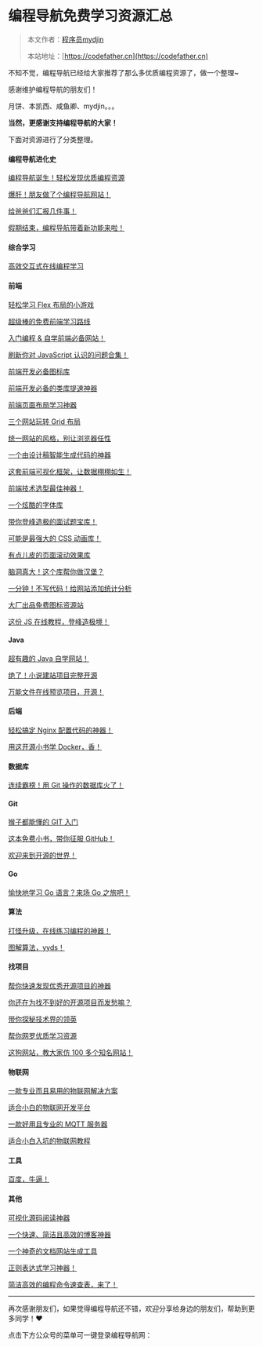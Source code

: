 # 编程导航免费学习资源汇总

> 本文作者：[程序员mydjin](https://yuyuanweb.feishu.cn/wiki/Abldw5WkjidySxkKxU2cQdAtnah)
>
> 本站地址：[https://codefather.cn](https://codefather.cn)

不知不觉，编程导航已经给大家推荐了那么多优质编程资源了，做一个整理~

感谢维护编程导航的朋友们！

月饼、本凯西、咸鱼卿、mydjin。。。

**当然，更感谢支持编程导航的大家！**

下面对资源进行了分类整理。

#### 编程导航进化史

[编程导航诞生！轻松发现优质编程资源](http://mp.weixin.qq.com/s?__biz=Mzg2NjU1MjU5Ng==&mid=2247483737&idx=1&sn=142847b292c06e40f58488cd52eef499&chksm=ce485f22f93fd634ca915f789bf865bcd964cf5f6222cf80291d80c413a0619234746bccd32c&scene=21#wechat_redirect)

[爆肝！朋友做了个编程导航网站！](http://mp.weixin.qq.com/s?__biz=Mzg2NjU1MjU5Ng==&mid=2247484304&idx=2&sn=46557a0ca488cfe3b0848ebf3602a04d&chksm=ce485debf93fd4fd0cb08da5ce6db3547020778b40214d3f1d6115339c897c62c96de2432d6b&scene=21#wechat_redirect)

[给爸爸们汇报几件事！](http://mp.weixin.qq.com/s?__biz=Mzg2NjU1MjU5Ng==&mid=2247484561&idx=1&sn=df9d06d7e4a76fbe44be7dba6a1009ee&chksm=ce485aeaf93fd3fcfc90d488ddbad1cf2564d915135ca19ae17ca3372ecd0c6721be187f581a&scene=21#wechat_redirect)

[假期结束，编程导航带着新功能来啦！](http://mp.weixin.qq.com/s?__biz=Mzg2NjU1MjU5Ng==&mid=2247484831&idx=1&sn=5e095bf053cfcd7c3dbd106b4960ef9b&chksm=ce485be4f93fd2f24c107489ccb1176621f34be6b2c0a6e988417f6094460e6bd9c2d1342797&scene=21#wechat_redirect)

#### 综合学习

[高效交互式在线编程学习](http://mp.weixin.qq.com/s?__biz=Mzg2NjU1MjU5Ng==&mid=2247483940&idx=1&sn=3f5d3e5ec5f210e70afaeceec4b3e22a&chksm=ce485c5ff93fd549164d8809112698f4147d80fd94bd6798532b9dee5e7b2df1d2d7085d0fca&scene=21#wechat_redirect)

#### 前端

[轻松学习 Flex 布局的小游戏](http://mp.weixin.qq.com/s?__biz=Mzg2NjU1MjU5Ng==&mid=2247483761&idx=1&sn=613cdbb481b1bc4db9acede93e8e0473&chksm=ce485f0af93fd61ca11421e89356608194e3e9c6a89a9d0cf5233e4bd266df3a8d43f73e042a&scene=21#wechat_redirect)

[超级棒的免费前端学习路线](http://mp.weixin.qq.com/s?__biz=Mzg2NjU1MjU5Ng==&mid=2247483773&idx=1&sn=545648e9b8a1fc5dfbf547356e422437&chksm=ce485f06f93fd61001e6aea9dfdcfe5c3044406ff49e81d42f39f2f0fe85832537fbfc57ef5b&scene=21#wechat_redirect)

[入门编程 & 自学前端必备网站！](http://mp.weixin.qq.com/s?__biz=Mzg2NjU1MjU5Ng==&mid=2247483805&idx=1&sn=84751162193f1b5f413f11847779a81a&chksm=ce485fe6f93fd6f0730f4e7e63f19bf55894a4929697b8c28a72458ec87f1a12f4f120ec3759&scene=21#wechat_redirect)

[刷新你对 JavaScript 认识的问题合集！](http://mp.weixin.qq.com/s?__biz=Mzg2NjU1MjU5Ng==&mid=2247483879&idx=1&sn=7b5e7a41d009f89ecd80e5624542da8d&chksm=ce485f9cf93fd68a43c1fb7454856096052793d87111a5747bcebe71cdc15d5bdbabadc15f88&scene=21#wechat_redirect)

[前端开发必备图标库](http://mp.weixin.qq.com/s?__biz=Mzg2NjU1MjU5Ng==&mid=2247483955&idx=1&sn=d91f059e4153880d1daf2939c43c708b&chksm=ce485c48f93fd55e1cb8d244701e101aac1470c4b44a3d53b3d054bdc8ef877cf761314c8ce1&scene=21#wechat_redirect)

[前端开发必备的类库提速神器](http://mp.weixin.qq.com/s?__biz=Mzg2NjU1MjU5Ng==&mid=2247483956&idx=1&sn=5182daacca257abe27d3e901e0eae4e6&chksm=ce485c4ff93fd5595603c71f2bea6a97beb957a9eb26fe5421a4a16109c3c88abd3024beaffe&scene=21#wechat_redirect)

[前端页面布局学习神器](http://mp.weixin.qq.com/s?__biz=Mzg2NjU1MjU5Ng==&mid=2247484123&idx=1&sn=89b54cd07f552bfe938f3568875abea2&chksm=ce485ca0f93fd5b68387da99bb45f9c5ac8d6693feecd082d1c2e652832feb31120098761c2c&scene=21#wechat_redirect)

[三个网站玩转 Grid 布局](http://mp.weixin.qq.com/s?__biz=Mzg2NjU1MjU5Ng==&mid=2247484138&idx=1&sn=4a7f1767348135ca3567438bf00f18ee&chksm=ce485c91f93fd5878931dacc9faf64a67cdf8c9d0c57d5b057584bd1f7f40b271ea5c43b6e27&scene=21#wechat_redirect)

[统一网站的风格，别让浏览器任性](http://mp.weixin.qq.com/s?__biz=Mzg2NjU1MjU5Ng==&mid=2247484166&idx=1&sn=071e3d013d93d650d7d49cc694c4eaa1&chksm=ce485d7df93fd46bf8de84909aad26bd03110c72e93a0e3b89c4d20a5ee0d91d40f7bfb5d2bc&scene=21#wechat_redirect)

[一个由设计稿智能生成代码的神器](http://mp.weixin.qq.com/s?__biz=Mzg2NjU1MjU5Ng==&mid=2247484176&idx=1&sn=729fcf3b7c3e6cdd8447291afa93cb73&chksm=ce485d6bf93fd47dc6ad665939ac5dbc30704ecc06b6565c7ddc44d3a8672255c7a581e838f5&scene=21#wechat_redirect)

[这套前端可视化框架，让数据栩栩如生！](http://mp.weixin.qq.com/s?__biz=Mzg2NjU1MjU5Ng==&mid=2247484198&idx=1&sn=aadacc0652c30a14a075e1bf8af0900c&chksm=ce485d5df93fd44ba33941140576e5874765a42bff225b3d7e7eb06b149f83c82cf6f9d43b2b&scene=21#wechat_redirect)

[前端技术选型最佳神器！](http://mp.weixin.qq.com/s?__biz=Mzg2NjU1MjU5Ng==&mid=2247484346&idx=1&sn=dd9faefa94872b631364ff3a2528a935&chksm=ce485dc1f93fd4d7f79ada30cf9e800fda26fd5128550d431252a277be7ee472ce2bc718e1c5&scene=21#wechat_redirect)

[一个炫酷的字体库](http://mp.weixin.qq.com/s?__biz=Mzg2NjU1MjU5Ng==&mid=2247484357&idx=1&sn=4e100dbe5f37eb097b042dd3b875b0de&chksm=ce485dbef93fd4a8c21fdee39415175066398b3d6dc499a8829dd5eb6956cfbed32377efbc7a&scene=21#wechat_redirect)

[带你登峰造极的面试题宝库！](http://mp.weixin.qq.com/s?__biz=Mzg2NjU1MjU5Ng==&mid=2247484527&idx=1&sn=d57f493db1a93dbc2f6b8deba59d8440&chksm=ce485a14f93fd30219ef4c075b9ce212e670b688ad732b3f3af5965f07917f75d389580d5afc&scene=21#wechat_redirect)

[可能是最强大的 CSS 动画库！](http://mp.weixin.qq.com/s?__biz=Mzg2NjU1MjU5Ng==&mid=2247484542&idx=1&sn=d06119b5a90263b9fa9e660f800f8d96&chksm=ce485a05f93fd313d943e089af87a5092efba343d44955ec313ff1fc07a697af1c669aacc349&scene=21#wechat_redirect)

[有点儿皮的页面滚动效果库](http://mp.weixin.qq.com/s?__biz=Mzg2NjU1MjU5Ng==&mid=2247484599&idx=1&sn=30009814b608578ff246c6b6056500b9&chksm=ce485accf93fd3dad8f9a978920780f279d3ae09624d66c8e272e53789b2cae2cf56a0a0f7c6&scene=21#wechat_redirect)

[脑洞真大！这个库帮你做汉堡？](http://mp.weixin.qq.com/s?__biz=Mzg2NjU1MjU5Ng==&mid=2247484629&idx=1&sn=8b408bdf596174238c2563a623a841fc&chksm=ce485aaef93fd3b89fa94b71d0d5029dc6ed0e2e2420bf3febb0dcdc7ac16aafd462e0ea8b6f&scene=21#wechat_redirect)

[一分钟！不写代码！给网站添加统计分析](http://mp.weixin.qq.com/s?__biz=Mzg2NjU1MjU5Ng==&mid=2247484670&idx=1&sn=8444d591c2ef8abd0148b83e2db175b2&chksm=ce485a85f93fd3930d3dd88722e58052a56f9c83bff5fefa10db635e3f49780be08beb4a2d81&scene=21#wechat_redirect)

[大厂出品免费图标资源站](http://mp.weixin.qq.com/s?__biz=Mzg2NjU1MjU5Ng==&mid=2247484730&idx=1&sn=cea7fe02acb19f54ac3cb9392bb9ecc4&chksm=ce485b41f93fd25728ae7d3cc76e667b1a8b9e78a6d912a3313c84c90ce39e818c8567961b54&scene=21#wechat_redirect)

[这份 JS 在线教程，登峰造极境！](http://mp.weixin.qq.com/s?__biz=Mzg2NjU1MjU5Ng==&mid=2247484794&idx=1&sn=eaa39aa018c8fe49d6b0b8b8974197d0&chksm=ce485b01f93fd2175a253d58fe8e31a8796e6af2e8e01f263466e860570c255602093a08c990&scene=21#wechat_redirect)

#### Java

[超有趣的 Java 自学网站！](http://mp.weixin.qq.com/s?__biz=Mzg2NjU1MjU5Ng==&mid=2247483795&idx=1&sn=e897409037744a023d2f4b8693c4c43c&chksm=ce485fe8f93fd6fed029d6f9716a3687d2f4547586b2756afa52a6f5ccad003225516d1413cf&scene=21#wechat_redirect)

[绝了！小说建站项目完整开源](http://mp.weixin.qq.com/s?__biz=Mzg2NjU1MjU5Ng==&mid=2247484773&idx=1&sn=de7f697db9613ba1784bf665d72ab1c6&chksm=ce485b1ef93fd208bfd3aebe56d7a1236532f307971604fc42d4d272ad2ead8f248520d70c0a&scene=21#wechat_redirect)

[万能文件在线预览项目，开源！](http://mp.weixin.qq.com/s?__biz=Mzg2NjU1MjU5Ng==&mid=2247484887&idx=1&sn=2f31c9cd7e732c2a9f81b968d6c108f1&chksm=ce485bacf93fd2ba7497eec2be708aa4e13b89addd4da8a047e7024a586450e246f32af955bf&scene=21#wechat_redirect)

#### 后端

[轻松搞定 Nginx 配置代码的神器！](http://mp.weixin.qq.com/s?__biz=Mzg2NjU1MjU5Ng==&mid=2247484369&idx=1&sn=da9d7ee4a589cfab9eb7ab0f629f3211&chksm=ce485daaf93fd4bc3ec63a164603921e20c91e31410b7e0fec73b69fb57d15f90ba121af8f5e&scene=21#wechat_redirect)

[用这开源小书学 Docker，香！](http://mp.weixin.qq.com/s?__biz=Mzg2NjU1MjU5Ng==&mid=2247485084&idx=1&sn=b8b1a2468424127f3f4c0d6302f93ae9&chksm=ce4858e7f93fd1f13fb9f9de2ac00396d32ffd30047714a2d4377a84c5f33c15801a6556cbaf&scene=21#wechat_redirect)

#### 数据库

[连续霸榜！用 Git 操作的数据库火了！](http://mp.weixin.qq.com/s?__biz=Mzg2NjU1MjU5Ng==&mid=2247484108&idx=1&sn=096c6d94cda00471aaad065306ae0782&chksm=ce485cb7f93fd5a1a78791473aef23d08f501dbe9fee51201d483cf48cf89170b5ba88831410&scene=21#wechat_redirect)

#### Git

[猴子都能懂的 GIT 入门](http://mp.weixin.qq.com/s?__biz=Mzg2NjU1MjU5Ng==&mid=2247483783&idx=1&sn=5226559521b3090958f93e33cbdf0a9c&chksm=ce485ffcf93fd6ea8724a2e77f51a47b1e320ea21a6bc8954ba69086bae85e7ad05176104020&scene=21#wechat_redirect)

[这本免费小书，带你征服 GitHub！](http://mp.weixin.qq.com/s?__biz=Mzg2NjU1MjU5Ng==&mid=2247484264&idx=1&sn=a757c130b5122153ec98f8d9e74835d3&chksm=ce485d13f93fd40543bda831c28ac48854177e4fd45d42779ceb2729cf7f942e34ffcf6da180&scene=21#wechat_redirect)

[欢迎来到开源的世界！](http://mp.weixin.qq.com/s?__biz=Mzg2NjU1MjU5Ng==&mid=2247485198&idx=1&sn=4271686d6da21c6894bf99ca9dc36ed0&chksm=ce485975f93fd0639fd20545588f22d448a68c750c07226056cc7fe1de1125fc657c99fcc5b8&scene=21#wechat_redirect)

#### Go

[愉快地学习 Go 语言？来场 Go 之旅吧！](http://mp.weixin.qq.com/s?__biz=Mzg2NjU1MjU5Ng==&mid=2247484247&idx=1&sn=aea6729b49a748107cca1869cde99d3d&chksm=ce485d2cf93fd43a28fe5ce52e7b8c51a45723d75809bab5bb89173ac8a6de6b459d851b1326&scene=21#wechat_redirect)

#### 算法

[打怪升级，在线练习编程的神器！](http://mp.weixin.qq.com/s?__biz=Mzg2NjU1MjU5Ng==&mid=2247483820&idx=1&sn=4ad8783f643ec3585416c6d3f27ddd8b&chksm=ce485fd7f93fd6c1e821c8684e9f300afbf74b3253be622ff029816932f6f1644feb3f803103&scene=21#wechat_redirect)

[图解算法，yyds！](http://mp.weixin.qq.com/s?__biz=Mzg2NjU1MjU5Ng==&mid=2247485117&idx=1&sn=89d5b5824393ef02ade24ad8c2bd26fc&chksm=ce4858c6f93fd1d018e5bd9fcc08ad3822e7039c64110c6663ecef80b4e4de67347c78479806&scene=21#wechat_redirect)

#### 找项目

[帮你快速发现优秀开源项目的神器](http://mp.weixin.qq.com/s?__biz=Mzg2NjU1MjU5Ng==&mid=2247483754&idx=1&sn=2b3da1fc2a410332bfc93a49ba13bfa3&chksm=ce485f11f93fd607366517f27ee548c496e8d339f6daab80c6372314ea0327a5cbec3f1fb9af&scene=21#wechat_redirect)

[你还在为找不到好的开源项目而发愁嘛？](http://mp.weixin.qq.com/s?__biz=Mzg2NjU1MjU5Ng==&mid=2247483921&idx=1&sn=0aa5490f874e239603a3d21f7b7b9f8b&chksm=ce485c6af93fd57c8a9241cd42a63ca788e9de92079a7d7219c57f5c977ddc6d3af09204b6bf&scene=21#wechat_redirect)

[带你探秘技术界的领英](http://mp.weixin.qq.com/s?__biz=Mzg2NjU1MjU5Ng==&mid=2247484075&idx=1&sn=ce017a792257ec58cea895d23a3278dc&chksm=ce485cd0f93fd5c63cef76d59e823f8f16e5f5409013d7a2cdcd240422014cbaaf0a033fa0e1&scene=21#wechat_redirect)

[帮你网罗优质学习资源](http://mp.weixin.qq.com/s?__biz=Mzg2NjU1MjU5Ng==&mid=2247484136&idx=1&sn=f07f656a0d2d48e4cc6baba25fc5e4d2&chksm=ce485c93f93fd5851dccd2132c0537d72eca3488ba0845a0b57360419ed105f63a0be0a05499&scene=21#wechat_redirect)

[这狗网站，教大家仿 100 多个知名网站！](http://mp.weixin.qq.com/s?__biz=Mzg2NjU1MjU5Ng==&mid=2247484848&idx=1&sn=db8a2d1f9d2c13f263ddbd0dcafa9175&chksm=ce485bcbf93fd2ddc3b4510a771c12742bdc6ac98393d9a9cf967a6b2242618c2ae95e4fa179&scene=21#wechat_redirect)

#### 物联网

[一款专业而且易用的物联网解决方案](http://mp.weixin.qq.com/s?__biz=Mzg2NjU1MjU5Ng==&mid=2247484074&idx=1&sn=c8aa27e7bdbfa491a64451e144565ca3&chksm=ce485cd1f93fd5c76f7d96f7b2bd8e48bba36f09f3154c912d2969dc11868791f17ea41fb776&scene=21#wechat_redirect)

[适合小白的物联网开发平台](http://mp.weixin.qq.com/s?__biz=Mzg2NjU1MjU5Ng==&mid=2247484165&idx=1&sn=458477017d2b3484628ed726f45cc7a4&chksm=ce485d7ef93fd468742627f082263ade8943fc5ff9885e5759d699b5c43de90297af2b7fa2c7&scene=21#wechat_redirect)

[一款好用且专业的 MQTT 服务器](http://mp.weixin.qq.com/s?__biz=Mzg2NjU1MjU5Ng==&mid=2247484304&idx=1&sn=ad65f94ee6a7ff9dfbbef142712b0cb4&chksm=ce485debf93fd4fda124ef7b377d1a77aab342a331ded823b99abf691d206867ba39daec1e11&scene=21#wechat_redirect)

[适合小白入坑的物联网教程](http://mp.weixin.qq.com/s?__biz=Mzg2NjU1MjU5Ng==&mid=2247484255&idx=1&sn=86d24faae134470746ceb91d5ce70442&chksm=ce485d24f93fd432a1a0b611d62ce58b1c881aad018171ff1cc2cfe88795a87c0ec7ab4f20d3&scene=21#wechat_redirect)

#### 工具

[百度，牛逼！](http://mp.weixin.qq.com/s?__biz=Mzg2NjU1MjU5Ng==&mid=2247485101&idx=1&sn=ced9577d526ee20198b79051b1d66c6d&chksm=ce4858d6f93fd1c0dac1ae42e49c134abea16ec853925760b3c60ffe008741427567e9444e9a&scene=21#wechat_redirect)

#### 其他

[可视化源码阅读神器](http://mp.weixin.qq.com/s?__biz=Mzg2NjU1MjU5Ng==&mid=2247483957&idx=1&sn=691d6555580ee0fffd91dee6833bae87&chksm=ce485c4ef93fd558bc2702035e9f97eee3823f85f001e44e5fb8aee621d9e69c9412e6f5fa0c&scene=21#wechat_redirect)

[一个快速、简洁且高效的博客神器](http://mp.weixin.qq.com/s?__biz=Mzg2NjU1MjU5Ng==&mid=2247483958&idx=1&sn=5fc414da6c0515f23e1d4c36ce43a6b1&chksm=ce485c4df93fd55b15d02c3224ecb2ff35d46e241aeb3088b0e5b338028d591a58a37e5e8a4f&scene=21#wechat_redirect)

[一个神奇的文档网站生成工具](http://mp.weixin.qq.com/s?__biz=Mzg2NjU1MjU5Ng==&mid=2247484124&idx=1&sn=2c5a57b8046932035b77b2633c3c4753&chksm=ce485ca7f93fd5b191f7bbb3784cdbfc549924fda88d56710325d18de4b4e3dd9232c90f2593&scene=21#wechat_redirect)

[正则表达式学习神器！](http://mp.weixin.qq.com/s?__biz=Mzg2NjU1MjU5Ng==&mid=2247484426&idx=1&sn=d2f58c2636f00e87ff3dde1665289bc6&chksm=ce485a71f93fd3676d36d50c2511a382254f47d28755bb55ba376101d8fe63123c06da6748d7&scene=21#wechat_redirect)

[简洁高效的编程命令速查表，来了！
](http://mp.weixin.qq.com/s?__biz=Mzg2NjU1MjU5Ng==&mid=2247484866&idx=1&sn=6970c2d3c895044ec19eb44b9e19195c&chksm=ce485bb9f93fd2afe1d8e48ddc8d859804cbdac9c29401a7ec0b92633ad340a83f2a90c2e63b&scene=21#wechat_redirect)



------



再次感谢朋友们，如果觉得编程导航还不错，欢迎分享给身边的朋友们，帮助到更多同学！❤️

点击下方公众号的菜单可一键登录编程导航网：